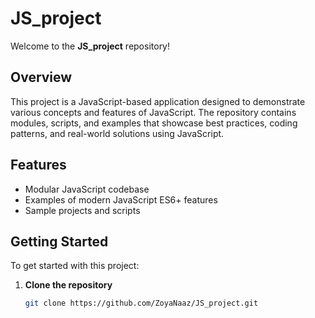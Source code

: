 # JS_project

Welcome to the **JS_project** repository!

## Overview

This project is a JavaScript-based application designed to demonstrate various concepts and features of JavaScript. The repository contains modules, scripts, and examples that showcase best practices, coding patterns, and real-world solutions using JavaScript.

## Features

- Modular JavaScript codebase
- Examples of modern JavaScript ES6+ features
- Sample projects and scripts

## Getting Started

To get started with this project:

1. **Clone the repository**
   ```bash
   git clone https://github.com/ZoyaNaaz/JS_project.git
